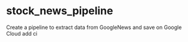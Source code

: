 # stock_news_pipeline
Create a pipeline to extract data from GoogleNews and save on Google Cloud
add ci